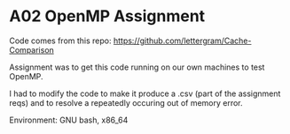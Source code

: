 # A02 OpenMP Assignment

Code comes from this repo: https://github.com/lettergram/Cache-Comparison

Assignment was to get this code running on our own machines to test OpenMP.

I had to modify the code to make it produce a .csv (part of the assignment reqs) and to resolve a repeatedly occuring out of memory error.

Environment: GNU bash, x86_64

